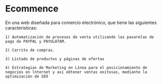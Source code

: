 # Ecommence

En una web diseñada para comercio electrónico, que tiene las siguientes caracteristicas:

    1) Automatización de procesos de venta utilizando las pasarelas de pago de PAYPAL y PAYULATAM.

    2) Carrito de compras.

    3) Listado de productos y páginas de ofertas

    4) Estrategias de Marketing en Línea para el posicionamiento de negocios en lnternet y así obtener ventas exitosas, mediante la optimización de SEO